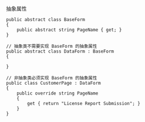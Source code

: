 抽象属性

    public abstract class BaseForm 
    {
        public abstract string PageName { get; }
    }

    // 抽象类不需要实现 BaseForm 的抽象属性    
    public abstract class DataForm : BaseForm 
    {

    }

    // 非抽象类必须实现 BaseForm 的抽象属性
    public class CustomerPage : DataForm 
    {
        public override string PageName
        {
            get { return "License Report Submission"; }
        }    
    }